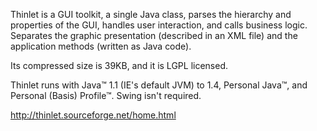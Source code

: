 Thinlet is a GUI toolkit, a single Java class, parses the hierarchy and properties of the GUI, handles user interaction, and calls business logic. Separates the graphic presentation (described in an XML file) and the application methods (written as Java code).

Its compressed size is 39KB, and it is LGPL licensed.

Thinlet runs with Java™ 1.1 (IE's default JVM) to 1.4, Personal Java™, and Personal (Basis) Profile™. Swing isn't required.

http://thinlet.sourceforge.net/home.html
